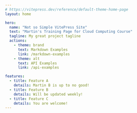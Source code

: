 ```yaml
---
# https://vitepress.dev/reference/default-theme-home-page
layout: home

hero:
  name: "Not so Simple VitePress Site"
  text: "Martin's Training Page for Cloud Computing Course"
  tagline: My great project tagline
  actions:
    - theme: brand
      text: Markdown Examples
      link: /markdown-examples
    - theme: alt
      text: API Examples
      link: /api-examples

features:
  - title: Feature A
    details: Martin B is up to no good!
  - title: Feature B
    details: Will be updated weekly!
  - title: Feature C
    details: You are welcome!
---
```


